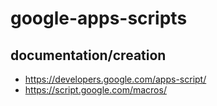 # google-apps-scripts

## documentation/creation
- https://developers.google.com/apps-script/
- https://script.google.com/macros/
